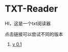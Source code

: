 # TXT-Reader
HI，这是一个txt阅读器

点击链接可以尝试不同的版本

 1. [v 0.1](https://xzyl4303.github.io/TXT-Reader/TxT%20Reader%20v0.1%20.html) 
